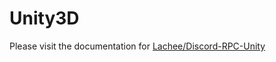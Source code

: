# Unity3D

Please visit the documentation for [Lachee/Discord-RPC-Unity](https://github.com/Lachee/discord-rpc-unity)